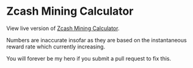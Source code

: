 # Zcash Mining Calculator
View live version of [Zcash Mining Calculator](https://badmofo.github.io/zcash-mining-calculator/).

Numbers are inaccurate insofar as they are based on the instantaneous reward rate which currently increasing.

You will forever be my hero if you submit a pull request to fix this. 
